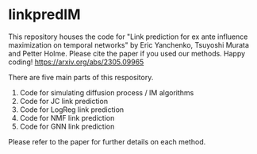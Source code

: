 # linkpredIM

This repository houses the code for "Link prediction for ex ante influence maximization on temporal networks" by Eric Yanchenko, Tsuyoshi Murata and Petter Holme. Please cite the paper if you used our methods. Happy coding! https://arxiv.org/abs/2305.09965

There are five main parts of this respository.

1. Code for simulating diffusion process / IM algorithms
2. Code for JC link prediction
3. Code for LogReg link prediction
4. Code for NMF link prediction
5. Code for GNN link prediction

Please refer to the paper for further details on each method.
